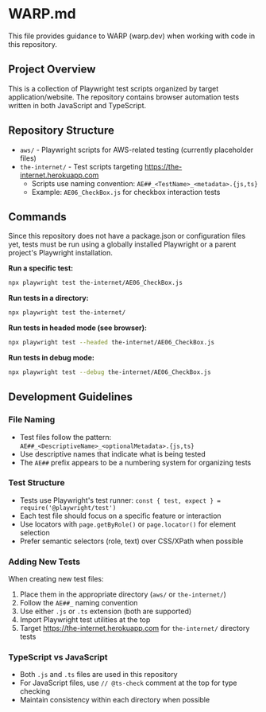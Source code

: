 # WARP.md

This file provides guidance to WARP (warp.dev) when working with code in this repository.

## Project Overview

This is a collection of Playwright test scripts organized by target application/website. The repository contains browser automation tests written in both JavaScript and TypeScript.

## Repository Structure

- `aws/` - Playwright scripts for AWS-related testing (currently placeholder files)
- `the-internet/` - Test scripts targeting https://the-internet.herokuapp.com
  - Scripts use naming convention: `AE##_<TestName>_<metadata>.{js,ts}`
  - Example: `AE06_CheckBox.js` for checkbox interaction tests

## Commands

Since this repository does not have a package.json or configuration files yet, tests must be run using a globally installed Playwright or a parent project's Playwright installation.

**Run a specific test:**
```bash
npx playwright test the-internet/AE06_CheckBox.js
```

**Run tests in a directory:**
```bash
npx playwright test the-internet/
```

**Run tests in headed mode (see browser):**
```bash
npx playwright test --headed the-internet/AE06_CheckBox.js
```

**Run tests in debug mode:**
```bash
npx playwright test --debug the-internet/AE06_CheckBox.js
```

## Development Guidelines

### File Naming
- Test files follow the pattern: `AE##_<DescriptiveName>_<optionalMetadata>.{js,ts}`
- Use descriptive names that indicate what is being tested
- The `AE##` prefix appears to be a numbering system for organizing tests

### Test Structure
- Tests use Playwright's test runner: `const { test, expect } = require('@playwright/test')`
- Each test file should focus on a specific feature or interaction
- Use locators with `page.getByRole()` or `page.locator()` for element selection
- Prefer semantic selectors (role, text) over CSS/XPath when possible

### Adding New Tests
When creating new test files:
1. Place them in the appropriate directory (`aws/` or `the-internet/`)
2. Follow the `AE##_` naming convention
3. Use either `.js` or `.ts` extension (both are supported)
4. Import Playwright test utilities at the top
5. Target https://the-internet.herokuapp.com for `the-internet/` directory tests

### TypeScript vs JavaScript
- Both `.js` and `.ts` files are used in this repository
- For JavaScript files, use `// @ts-check` comment at the top for type checking
- Maintain consistency within each directory when possible
